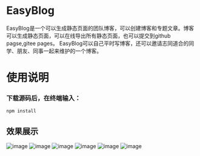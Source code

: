 # EasyBlog

EasyBlog是一个可以生成静态页面的团队博客，可以创建博客和专题文章。博客可以生成静态页面，可以在线导出所有静态页面，也可以提交到github pagse,gitee pages。 EasyBlog可以自己平时写博客，还可以邀请志同道合的同学、朋友、同事一起来维护的一个博客。

# 使用说明
### 下载源码后，在终端输入：
```
npm install
```

## 效果展示

![image](https://github.com/susudmn/esayblog-admin/assets/125255256/53e5023a-a4e6-47f8-a562-6ab853df2ac6)
![image](https://github.com/susudmn/esayblog-admin/assets/125255256/c0d7d094-c06a-4ede-844b-7dc04c77a422)
![image](https://github.com/susudmn/esayblog-admin/assets/125255256/e1fe9629-e071-4238-a041-f07a75d92c2b)
![image](https://github.com/susudmn/esayblog-admin/assets/125255256/94170938-8d39-4075-b201-b06bf16e6879)
![image](https://github.com/susudmn/esayblog-admin/assets/125255256/529dd17b-abb4-4f67-93ac-080935705469)
![image](https://github.com/susudmn/esayblog-admin/assets/125255256/71750339-7b24-4fc9-bebc-4b97d5ebde9f)
